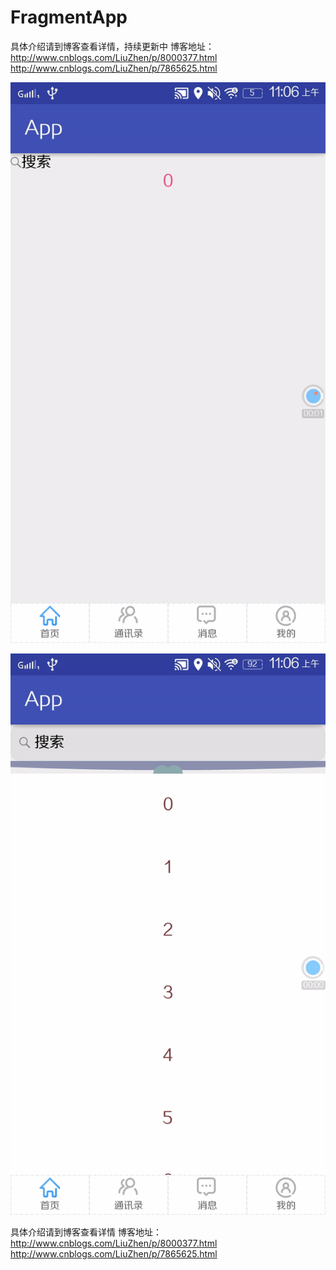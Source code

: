 # FragmentApp
具体介绍请到博客查看详情，持续更新中
博客地址：http://www.cnblogs.com/LiuZhen/p/8000377.html
          http://www.cnblogs.com/LiuZhen/p/7865625.html


![image](https://github.com/1024477951/FragmentApp/blob/master/app/src/main/gif/menu.gif)

![image](https://github.com/1024477951/FragmentApp/blob/master/app/src/main/gif/pull4.gif)

具体介绍请到博客查看详情
博客地址：http://www.cnblogs.com/LiuZhen/p/8000377.html
          http://www.cnblogs.com/LiuZhen/p/7865625.html
